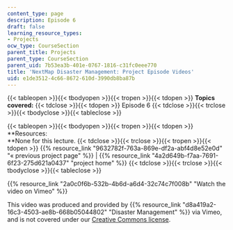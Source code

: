 ```yaml
---
content_type: page
description: Episode 6
draft: false
learning_resource_types:
- Projects
ocw_type: CourseSection
parent_title: Projects
parent_type: CourseSection
parent_uid: 7b53ea3b-401e-0767-1816-c31fc0eee770
title: 'NextMap Disaster Management: Project Episode Videos'
uid: e1de3512-4c66-8672-610d-3990db8ba87b
---
```

{{< tableopen >}}{{< tbodyopen >}}{{< tropen >}}{{< tdopen >}}
**Topics covered:**
{{< tdclose >}}{{< tdopen >}}
Episode 6
{{< tdclose >}}{{< trclose >}}{{< tbodyclose >}}{{< tableclose >}}

{{< tableopen >}}{{< tbodyopen >}}{{< tropen >}}{{< tdopen >}}
\*\*Resources:   
\*\*None for this lecture.
{{< tdclose >}}{{< trclose >}}{{< tropen >}}{{< tdopen >}}
{{% resource_link "9632782f-763a-869e-df2a-abf4d8e52e0d" "« previous project page" %}} | {{% resource_link "4a2d649b-f7aa-7691-6f23-275d621a0437" "project home" %}}
{{< tdclose >}}{{< trclose >}}{{< tbodyclose >}}{{< tableclose >}}

{{% resource_link "2a0c0f6b-532b-4b6d-a6d4-32c74c7f008b" "Watch the video on Vimeo" %}}

This video was produced and provided by {{% resource_link "d8a419a2-16c3-4503-ae8b-668b05044802" "Disaster Management" %}} via Vimeo, and is not covered under our [Creative Commons license](/terms/#cc).